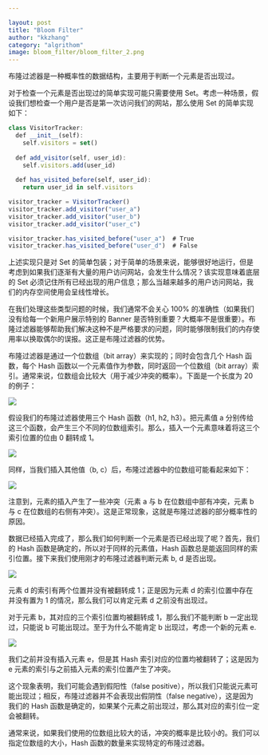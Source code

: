 ```yaml
---

layout: post
title: "Bloom Filter"
author: "kkzhang"
category: "algrithom"
image: bloom_filter/bloom_filter_2.png
---
```


布隆过滤器是一种概率性的数据结构，主要用于判断一个元素是否出现过。

对于检查一个元素是否出现过的简单实现可能只需要使用 Set。考虑一种场景，假设我们想检查一个用户是否是第一次访问我们的网站，那么使用 Set 的简单实现如下：

```jsx
class VisitorTracker:
  def __init__(self):
    self.visitors = set()
    
  def add_visitor(self, user_id):
    self.visitors.add(user_id)
    
  def has_visited_before(self, user_id):
    return user_id in self.visitors

visitor_tracker = VisitorTracker()
visitor_tracker.add_visitor("user_a")
visitor_tracker.add_visitor("user_b")
visitor_tracker.add_visitor("user_c")

visitor_tracker.has_visited_before("user_a")  # True
visitor_tracker.has_visited_before("user_d")  # False
```

上述实现只是对 Set 的简单包装；对于简单的场景来说，能够很好地运行，但是考虑到如果我们逐渐有大量的用户访问网站，会发生什么情况？该实现意味着底层的 Set 必须记住所有已经出现的用户信息；那么当越来越多的用户访问网站，我们的内存空间使用会呈线性增长。

在我们处理这些类型问题的时候，我们通常不会关心 100% 的准确性（如果我们没有给每一个新用户展示特别的 Banner 是否特别重要？大概率不是很重要）。布隆过滤器能够帮助我们解决这种不是严格要求的问题，同时能够限制我们的内存使用率以换取偶尔的误报。这正是布隆过滤器的优势。

布隆过滤器是通过一个位数组（bit array）来实现的；同时会包含几个 Hash 函数，每个 Hash 函数以一个元素值作为参数，同时返回一个位数组（bit array）索引。通常来说，位数组会比较大（用于减少冲突的概率）。下面是一个长度为 20 的例子：

![]({{site.baseurl}}/images/bloom_filter/bloom_filter_1.png)

假设我们的布隆过滤器使用三个 Hash 函数（h1, h2, h3）。把元素值 a 分别传给这三个函数，会产生三个不同的位数组索引。那么，插入一个元素意味着将这三个索引位置的位由 0 翻转成 1。

![]({{site.baseurl}}/images/bloom_filter/bloom_filter_2.png)

同样，当我们插入其他值（b, c）后，布隆过滤器中的位数组可能看起来如下：

![]({{site.baseurl}}/images/bloom_filter/bloom_filter_3.png)

注意到，元素的插入产生了一些冲突（元素 a 与 b 在位数组中部有冲突，元素 b 与 c 在位数组的右侧有冲突）。这是正常现象，这就是布隆过滤器的部分概率性的原因。

数据已经插入完成了，那么我们如何判断一个元素是否已经出现了呢？首先，我们的 Hash 函数是确定的，所以对于同样的元素值，Hash 函数总是能返回同样的索引位置。接下来我们使用刚才的布隆过滤器判断元素 b, d 是否出现。

![]({{site.baseurl}}/images/bloom_filter/bloom_filter_4.png)

元素 d 的索引有两个位置并没有被翻转成 1；正是因为元素 d 的索引位置中存在并没有置为 1 的情况，那么我们可以肯定元素 d 之前没有出现过。

对于元素 b，其对应的三个索引位置均被翻转成 1，那么我们不能判断 b 一定出现过，只能说 b 可能出现过。至于为什么不能肯定 b 出现过，考虑一个新的元素 e.

![]({{site.baseurl}}/images/bloom_filter/bloom_filter_5.png)

我们之前并没有插入元素 e，但是其 Hash 索引对应的位置均被翻转了；这是因为 e 元素的索引与之前插入元素的索引位置产生了冲突。

这个现象表明，我们可能会遇到假阳性（false positive），所以我们只能说元素可能出现过；相反，布隆过滤器并不会表现出假阴性（false negative），这是因为我们的 Hash 函数是确定的，如果某个元素之前出现过，那么其对应的索引位一定会被翻转。

通常来说，如果我们使用的位数组比较大的话，冲突的概率是比较小的。我们可以指定位数组的大小，Hash 函数的数量来实现特定的布隆过滤器。